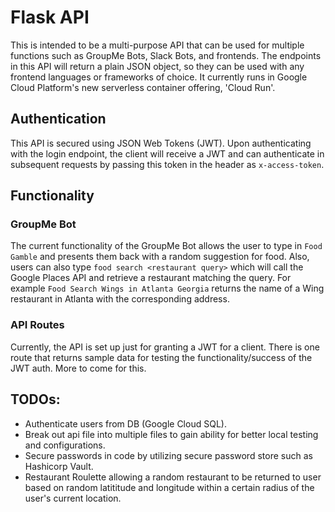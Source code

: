 # Flask API

This is intended to be a multi-purpose API that can be used for multiple functions such as GroupMe Bots, Slack Bots, and frontends. The endpoints in this API will return a plain JSON object, so they can be used with any frontend languages or frameworks of choice. It currently runs in Google Cloud Platform's new serverless container offering, 'Cloud Run'.

## Authentication

This API is secured using JSON Web Tokens (JWT). Upon authenticating with the login endpoint, the client will receive a JWT and can authenticate in subsequent requests by passing this token in the header as `x-access-token`. 

## Functionality

### GroupMe Bot

The current functionality of the GroupMe Bot allows the user to type in `Food Gamble` and presents them back with a random suggestion for food. Also, users can also type `food search <restaurant query>` which will call the Google Places API and retrieve a restaurant matching the query. For example `Food Search Wings in Atlanta Georgia` returns the name of a Wing restaurant in Atlanta with the corresponding address.

### API Routes

Currently, the API is set up just for granting a JWT for a client. There is one route that returns sample data for testing the functionality/success of the JWT auth. More to come for this.

## TODOs: 

  - Authenticate users from DB (Google Cloud SQL).
  - Break out api file into multiple files to gain ability for better local testing and configurations.
  - Secure passwords in code by utilizing secure password store such as Hashicorp Vault.
  - Restaurant Roulette allowing a random restaurant to be returned to user based on random latititude and longitude within a certain radius of the user's current location.
